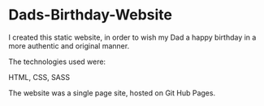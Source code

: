 # Dads-Birthday-Website

I created this static website, in order to wish my Dad a happy birthday in a more authentic and original manner. 

The technologies used were: 

HTML, CSS, SASS

The website was a single page site, hosted on Git Hub Pages. 
